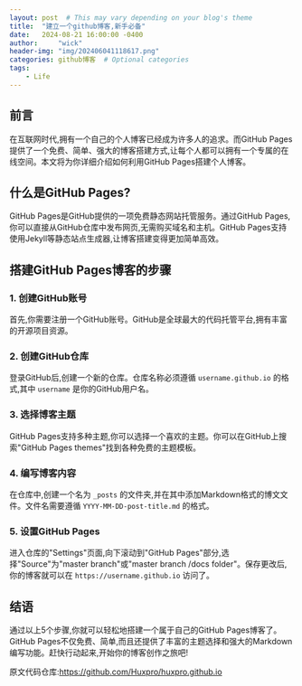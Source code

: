 ```yaml
---
layout: post  # This may vary depending on your blog's theme
title:  "建立一个github博客,新手必备"
date:   2024-08-21 16:00:00 -0400
author:     "wick"
header-img: "img/202406041118617.png"
categories: github博客  # Optional categories
tags:
    - Life
---
```

## 前言

在互联网时代,拥有一个自己的个人博客已经成为许多人的追求。而GitHub Pages提供了一个免费、简单、强大的博客搭建方式,让每个人都可以拥有一个专属的在线空间。本文将为你详细介绍如何利用GitHub Pages搭建个人博客。

## 什么是GitHub Pages?

GitHub Pages是GitHub提供的一项免费静态网站托管服务。通过GitHub Pages,你可以直接从GitHub仓库中发布网页,无需购买域名和主机。GitHub Pages支持使用Jekyll等静态站点生成器,让博客搭建变得更加简单高效。

## 搭建GitHub Pages博客的步骤

### 1. 创建GitHub账号

首先,你需要注册一个GitHub账号。GitHub是全球最大的代码托管平台,拥有丰富的开源项目资源。

### 2. 创建GitHub仓库

登录GitHub后,创建一个新的仓库。仓库名称必须遵循 `username.github.io` 的格式,其中 `username` 是你的GitHub用户名。

### 3. 选择博客主题

GitHub Pages支持多种主题,你可以选择一个喜欢的主题。你可以在GitHub上搜索"GitHub Pages themes"找到各种免费的主题模板。

### 4. 编写博客内容

在仓库中,创建一个名为 `_posts` 的文件夹,并在其中添加Markdown格式的博文文件。文件名需要遵循 `YYYY-MM-DD-post-title.md` 的格式。

### 5. 设置GitHub Pages

进入仓库的"Settings"页面,向下滚动到"GitHub Pages"部分,选择"Source"为"master branch"或"master branch /docs folder"。保存更改后,你的博客就可以在 `https://username.github.io` 访问了。

## 结语

通过以上5个步骤,你就可以轻松地搭建一个属于自己的GitHub Pages博客了。GitHub Pages不仅免费、简单,而且还提供了丰富的主题选择和强大的Markdown编写功能。赶快行动起来,开始你的博客创作之旅吧!


原文代码仓库:https://github.com/Huxpro/huxpro.github.io
